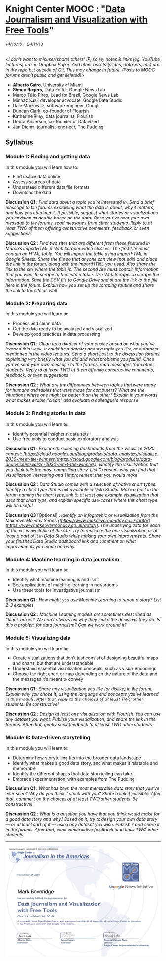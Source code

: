 # Knight Center MOOC : "[Data Journalism and Visualization with Free Tools](https://journalismcourses.org/DATA0819.html)"
###### 14/10/19 - 24/11/19

<*I don't want to misuse/(share) others' IP, so my notes & links (eg. YouTube lectures) are on Dropbox Paper. And other assets (slides, datasets, etc) are in the repo but outside of Git. This may change in future. (Posts to MOOC forums aren't public and get deleted)*>

* **Alberto Cairo**, University of Miami
* **Simon Rogers**, Data Editor, Google News Lab
* Marco Túlio Pires, Lead for Brazil, Google News Lab
* Minhaz Kazi, developer advocate, Google Data Studio
* Dale Markowitz, software engineer, Google
* Duncan Clark, co-founder of Flourish
* Katherine Riley, data journalist, Flourish
* Debra Anderson, co-founder of Datavized
* Jan Diehm, journalist-engineer, The Pudding


## Syllabus
### Module 1: Finding and getting data
In this module you will learn how to:

* Find usable data online
* Assess sources of data
* Understand different data file formats
* Download the data

**Discussion Q1** :
*Find data about a topic you’re interested in. Send a brief message to the forums explaining what the data is about, why it matters, and how you obtained it. If possible, suggest what stories or visualizations you envision as doable based on the data. Once you’ve sent your own message to the forums, read messages from other students. Reply to at least TWO of them offering constructive comments, feedback, or even suggestions*

**Discussion Q2** :
*Find two sites that are different from those featured in Marco’s importHTML & Web Scraper video classes. The first site must contain an HTML table. You will import the table using importHTML in Google Sheets. Share the file so that anyone can view (not edit) and place the link in the forum, along with the importHTML you used. Also share the link to the site where the table is. The second site must contain information that you want to scrape to turn into a table. Use Web Scraper to scrape the information. Save the CSV file to Google Drive and share the link to the file here in the forum. Explain how you set up the scraping routine and share the link to the site as well*


### Module 2: Preparing data
In this module you will learn to: 

* Process and clean data
* Get the data ready to be analyzed and visualized
* Develop good practices in data processing

**Discussion Q1** :
*Clean up a dataset of your choice based on what you’ve learned this week. It could be a dataset about a topic you like, or a dataset mentioned in the video lectures. Send a short post to the discussion forums explaining very briefly what you did and what problems you found. Once you’ve sent your own message to the forums, read messages from other students. Reply to at least TWO of them offering constructive comments, feedback, or even suggestions*

**Discussion Q2** :
*What are the differences between tables that were made for humans and tables that were made for computers? What are the situations where one might be better than the other? Explain in your words what makes a table "clean" and evaluate a colleague's response*


### Module 3: Finding stories in data
In this module you will learn to: 

* Identify potential insights in data sets
* Use free tools to conduct basic exploratory analysis

**Discussion Q1** :
*Explore the winning dashboards from the Visualize 2030 contest: [https://cloud.google.com/blog/products/data-analytics/visualize-2030-meet-the-winners](https://cloud.google.com/blog/products/data-analytics/visualize-2030-meet-the-winners). Identify the visualization that you think tells the most compelling story. List 3 reasons why you find that visualization interesting and 1 improvement that you would make*

**Discussion Q2** :
*Data Studio comes with a selection of native chart types. Identify a chart type that is not available in Data Studio. Make a post in the forum naming the chart type, link to at least one example visualization that uses that chart type, and explain specific use-cases where this chart type will be useful*

**Discussion Q3** [Optional] :
*Identify an infographic or visualization from the MakeoverMonday Series ([https://www.makeovermonday.co.uk/data/](https://www.makeovermonday.co.uk/data/)). The underlying data for each of the viz is available at the site. Try to replicate the one visualization or at least a part of it in Data Studio while making your own improvements. Share your finished Data Studio dashboard link and comment on what improvements you made and why*


### Module 4: Machine learning in data journalism
In this module you will learn to: 

* Identify what machine learning is and isn’t
* See applications of machine learning in newsrooms
* Use these tools for investigative journalism

**Discussion Q1** :
*How might you use Machine Learning to report a story? List 2-3 examples*

**Discussion Q2** :
*Machine Learning models are sometimes described as “black boxes.” We can’t always tell why they make the decisions they do. Is this a problem for data journalism? Can we work around it?*


### Module 5: Visualizing data

In this module you will learn to:

* Create visualizations that don’t just consist of designing beautiful maps and charts, but that are understandable
* Understand essential visualization concepts, such as visual encodings
* Choose the right chart or map depending on the nature of the data and the messages it’s meant to convey

**Discussion Q1** :
*Share any visualization you like (or dislike) in the forum. Explain why you chose it, using the language and concepts you’ve learned in this module. After that, reply to the choices of at least TWO other students. Be constructive!*

**Discussion Q2** :
*Design at least one visualization with Flourish. You can use any dataset you want. Publish your visualization, and share the link in the forums. After that, gently send feedback to at least TWO other students*


### Module 6: Data-driven storytelling

In this module you will learn to: 

* Determine how storytelling fits into the broader data landscape
* Identify what makes a good data story, and what makes it relatable and memorable
* Identify the different shapes that data storytelling can take
* Embrace experimentation, with examples from The Pudding

**Discussion Q1** :
*What has been the most memorable data story that you’ve ever seen? Why do you think it stuck with you? Share a link if possible. After that, comment on the choices of at least TWO other students. Be constructive!*

**Discussion Q2** :
*What is a question you have that you think would make for a good data story and why? Based on it, try to design your own data story — or at least part of it — using any dataset you wish. Publish it and share it in the forums. After that, send constructive feedback to at least TWO other students*


---

![certificate](DATA0819_Certificate.png "certificate")